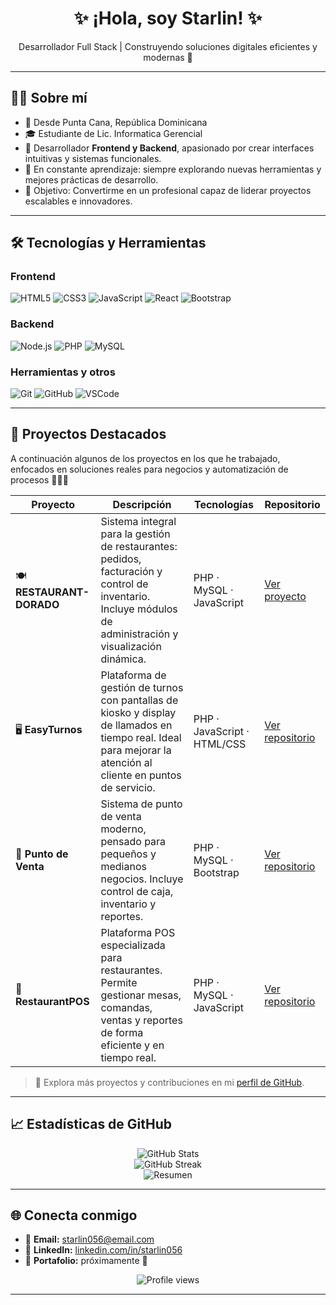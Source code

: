 <h1 align="center">✨ ¡Hola, soy Starlin! ✨</h1>

<p align="center">
  Desarrollador Full Stack | Construyendo soluciones digitales eficientes y modernas 🚀
</p>

---

## 🧑‍💻 Sobre mí

- 📍 Desde Punta Cana, República Dominicana  
- 🎓 Estudiante de Lic. Informatica Gerencial  
- 🧠 Desarrollador **Frontend y Backend**, apasionado por crear interfaces intuitivas y sistemas funcionales.  
- 🌱 En constante aprendizaje: siempre explorando nuevas herramientas y mejores prácticas de desarrollo.  
- 🧭 Objetivo: Convertirme en un profesional capaz de liderar proyectos escalables e innovadores.

---

## 🛠️ Tecnologías y Herramientas

### Frontend
![HTML5](https://img.shields.io/badge/HTML5-E34F26?style=for-the-badge&logo=html5&logoColor=white)
![CSS3](https://img.shields.io/badge/CSS3-1572B6?style=for-the-badge&logo=css3&logoColor=white)
![JavaScript](https://img.shields.io/badge/JavaScript-F7DF1E?style=for-the-badge&logo=javascript&logoColor=black)
![React](https://img.shields.io/badge/React-61DAFB?style=for-the-badge&logo=react&logoColor=black)
![Bootstrap](https://img.shields.io/badge/Bootstrap-563D7C?style=for-the-badge&logo=bootstrap&logoColor=white)

### Backend
![Node.js](https://img.shields.io/badge/Node.js-339933?style=for-the-badge&logo=node.js&logoColor=white)
![PHP](https://img.shields.io/badge/PHP-777BB4?style=for-the-badge&logo=php&logoColor=white)
![MySQL](https://img.shields.io/badge/MySQL-005C84?style=for-the-badge&logo=mysql&logoColor=white)

### Herramientas y otros
![Git](https://img.shields.io/badge/Git-F05033?style=for-the-badge&logo=git&logoColor=white)
![GitHub](https://img.shields.io/badge/GitHub-121011?style=for-the-badge&logo=github&logoColor=white)
![VSCode](https://img.shields.io/badge/VSCode-0078D7?style=for-the-badge&logo=visual-studio-code&logoColor=white)

---

## 🚀 Proyectos Destacados

A continuación algunos de los proyectos en los que he trabajado, enfocados en soluciones reales para negocios y automatización de procesos 👨‍💻✨

| Proyecto | Descripción | Tecnologías | Repositorio |
|----------|-------------|-------------|-------------|
| 🍽️ **RESTAURANT-DORADO** | Sistema integral para la gestión de restaurantes: pedidos, facturación y control de inventario. Incluye módulos de administración y visualización dinámica. | PHP · MySQL · JavaScript | [Ver proyecto](https://github.com/starlin056/RESTAURANT-DORADO) |
| 🖥️ **EasyTurnos** | Plataforma de gestión de turnos con pantallas de kiosko y display de llamados en tiempo real. Ideal para mejorar la atención al cliente en puntos de servicio. | PHP · JavaScript · HTML/CSS | [Ver repositorio](https://github.com/starlin056/easyturnos) |
| 🧾 **Punto de Venta** | Sistema de punto de venta moderno, pensado para pequeños y medianos negocios. Incluye control de caja, inventario y reportes. | PHP · MySQL · Bootstrap | [Ver repositorio](https://github.com/starlin056/punto-de-venta) |
| 🧮 **RestaurantPOS** | Plataforma POS especializada para restaurantes. Permite gestionar mesas, comandas, ventas y reportes de forma eficiente y en tiempo real. | PHP · MySQL · JavaScript | [Ver repositorio](https://github.com/starlin056/RestaurantPOS) |

> 📌 Explora más proyectos y contribuciones en mi [perfil de GitHub](https://github.com/starlin056?tab=repositories).


---

## 📈 Estadísticas de GitHub

<p align="center">
  <img src="https://github-readme-stats.vercel.app/api?username=starlin056&show_icons=true&theme=radical" alt="GitHub Stats" />
  <br>
  <img src="https://github-readme-streak-stats.herokuapp.com/?user=starlin056&theme=radical" alt="GitHub Streak" />
  <br>
  <img src="https://github-profile-summary-cards.vercel.app/api/cards/profile-details?username=starlin056&theme=radical" alt="Resumen" />
</p>

---

## 🌐 Conecta conmigo

- 📧 **Email:** starlin056@email.com  
- 💼 **LinkedIn:** [linkedin.com/in/starlin056](https://linkedin.com/in/starlin056)  
- 🧰 **Portafolio:** próximamente 🚀

<p align="center">
  <img src="https://komarev.com/ghpvc/?username=starlin056&label=Profile%20views&color=0e75b6&style=flat" alt="Profile views" />
</p>

---
